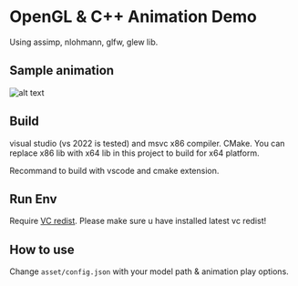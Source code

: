 # OpenGL & C++ Animation Demo

Using assimp, nlohmann, glfw, glew lib.

## Sample animation

![alt text](./readme-asset//ui-sample.gif "ui sample gif")

## Build

visual studio (vs 2022 is tested) and msvc x86 compiler. CMake. You can replace x86 lib with x64 lib in this project to build for x64 platform.

Recommand to build with vscode and cmake extension.

## Run Env

Require [VC redist](https://learn.microsoft.com/en-us/cpp/windows/latest-supported-vc-redist?view=msvc-170). Please make sure u have installed latest vc redist!

## How to use

Change `asset/config.json` with your model path & animation play options.
